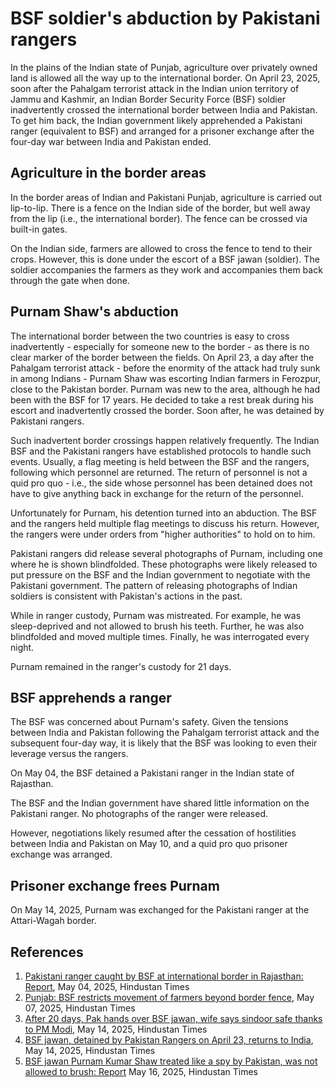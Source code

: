# BSF soldier's abduction by Pakistani rangers
In the plains of the Indian state of Punjab, agriculture over privately owned land is allowed all the way up to the international border.
On April 23, 2025, soon after the Pahalgam terrorist attack in the Indian union territory of Jammu and Kashmir, an Indian Border Security Force (BSF) soldier inadvertently crossed the international border between India and Pakistan.
To get him back, the Indian government likely apprehended a Pakistani ranger (equivalent to BSF) and arranged for a prisoner exchange after the four-day war between India and Pakistan ended.

## Agriculture in the border areas
In the border areas of Indian and Pakistani Punjab, agriculture is carried out lip-to-lip.
There is a fence on the Indian side of the border, but well away from the lip (i.e., the international border).
The fence can be crossed via built-in gates.

On the Indian side, farmers are allowed to cross the fence to tend to their crops.
However, this is done under the escort of a BSF jawan (soldier).
The soldier accompanies the farmers as they work and accompanies them back through the gate when done.

## Purnam Shaw's abduction
The international border between the two countries is easy to cross inadvertently - especially for someone new to the border - as there is no clear marker of the border between the fields.
On April 23, a day after the Pahalgam terrorist attack - before the enormity of the attack had truly sunk in among Indians - Purnam Shaw was escorting Indian farmers in Ferozpur, close to the Pakistan border.
Purnam was new to the area, although he had been with the BSF for 17 years.
He decided to take a rest break during his escort and inadvertently crossed the border.
Soon after, he was detained by Pakistani rangers.

Such inadvertent border crossings happen relatively frequently.
The Indian BSF and the Pakistani rangers have established protocols to handle such events.
Usually, a flag meeting is held between the BSF and the rangers, following which personnel are returned.
The return of personnel is not a quid pro quo - i.e., the side whose personnel has been detained does not have to give anything back in exchange for the return of the personnel.

Unfortunately for Purnam, his detention turned into an abduction.
The BSF and the rangers held multiple flag meetings to discuss his return. 
However, the rangers were under orders from "higher authorities" to hold on to him.

Pakistani rangers did release several photographs of Purnam, including one where he is shown blindfolded.
These photographs were likely released to put pressure on the BSF and the Indian government to negotiate with the Pakistani government.
The pattern of releasing photographs of Indian soldiers is consistent with Pakistan's actions in the past.

While in ranger custody, Purnam was mistreated.
For example, he was sleep-deprived and not allowed to brush his teeth.
Further, he was also blindfolded and moved multiple times.
Finally, he was interrogated every night.

Purnam remained in the ranger's custody for 21 days.

## BSF apprehends a ranger
The BSF was concerned about Purnam's safety.
Given the tensions between India and Pakistan following the Pahalgam terrorist attack and the subsequent four-day way, it is likely that the BSF was looking to even their leverage versus the rangers.

On May 04, the BSF detained a Pakistani ranger in the Indian state of Rajasthan.

The BSF and the Indian government have shared little information on the Pakistani ranger.
No photographs of the ranger were released.

However, negotiations likely resumed after the cessation of hostilities between India and Pakistan on May 10, and a quid pro quo prisoner exchange was arranged.

## Prisoner exchange frees Purnam
On May 14, 2025, Purnam was exchanged for the Pakistani ranger at the Attari-Wagah border.

## References
1. [Pakistani ranger caught by BSF at international border in Rajasthan: Report](https://www.hindustantimes.com/india-news/pakistani-ranger-caught-by-bsf-at-international-border-in-rajasthan-report-101746290714787.html), May 04, 2025, Hindustan Times
1. [Punjab: BSF restricts movement of farmers beyond border fence](https://www.hindustantimes.com/cities/chandigarh-news/punjab-bsf-restricts-movement-of-farmers-beyond-border-fence-101746559943782.html), May 07, 2025, Hindustan Times
1. [After 20 days, Pak hands over BSF jawan, wife says sindoor safe thanks to PM Modi](https://www.hindustantimes.com/cities/chandigarh-news/after-20-days-pakistan-rangers-hand-over-bsf-jawan-at-attari-wagah-checkpost-101747203909898.html), May 14, 2025, Hindustan Times
1. [BSF jawan, detained by Pakistan Rangers on April 23, returns to India](https://www.hindustantimes.com/india-news/bsf-jawan-purnam-kumar-shaw-who-was-in-pakistan-rangers-custody-after-pahalgam-attack-returns-to-india-101747202414818.html), May 14, 2025, Hindustan Times
1. [BSF jawan Purnam Kumar Shaw treated like a spy by Pakistan, was not allowed to brush: Report]( https://www.hindustantimes.com/india-news/bsf-jawan-pk-shaw-was-treated-like-a-spy-by-pakistan-was-not-allowed-to-brush-report-101747395149253.html) May 16, 2025, Hindustan Times